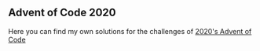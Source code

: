 ## Advent of Code 2020

Here you can find my own solutions for the challenges of [2020's Advent of Code](https://adventofcode.com/2020)
